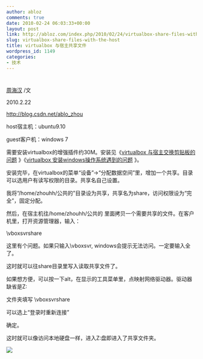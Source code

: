 ```yaml
---
author: abloz
comments: true
date: 2010-02-24 06:03:33+00:00
layout: post
link: http://abloz.com/index.php/2010/02/24/virtualbox-share-files-with-the-host/
slug: virtualbox-share-files-with-the-host
title: virtualbox 与宿主共享文件
wordpress_id: 1149
categories:
- 技术
---
```


# 






[周海汉](http://blog.csdn.net/ablo_zhou) /文

2010.2.22

http://blog.csdn.net/ablo_zhou

host宿主机：ubuntu9.10

guest客户机：windows 7

需要安装virtualbox的增强插件约30M。安装见《[virtualbox 与宿主交换剪贴板的问题](http://blog.csdn.net/ablo_zhou/archive/2010/01/28/5265258.aspx) 》《[virtualbox 安装windows操作系统遇到的问题](http://blog.csdn.net/ablo_zhou/archive/2010/01/25/5254612.aspx) 》。

安装完毕，在virtualbox的菜单“设备”->“分配数据空间”里，增加一个共享。目录可以选用户有读写权限的目录。共享名自己设置。

我将“/home/zhouhh/公共的”目录设为共享，共享名为share，访问权限设为“完全”，固定分配。

然后，在宿主机往/home/zhouhh/公共的 里面拷贝一个需要共享的文件。在客户机里，打开资源管理器，输入：

\vboxsvrshare

这里有个问题。如果只输入\vboxsvr, windows会提示无法访问。一定要输入全了。

这时就可以往share目录里写入读取共享文件了。

如果想方便，可以按一下alt，在显示的工具菜单里，点映射网络驱动器。驱动器缺省是Z:

文件夹填写 \vboxsvrshare

可以选上“登录时重新连接”

确定。

这时就可以像访问本地硬盘一样，进入Z:盘即进入了共享文件夹。






![](http://img.zemanta.com/pixy.gif?x-id=c144dfa6-9d59-8b5e-98fa-3505963f60a3)
